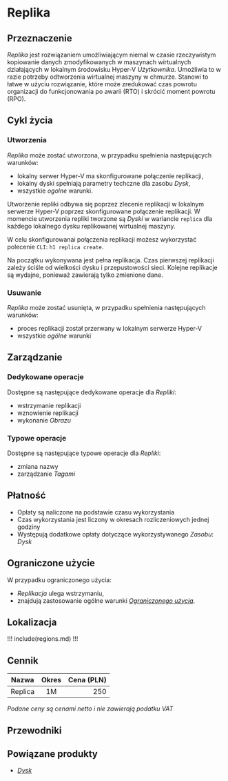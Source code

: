 # Replika

## Przeznaczenie

*Replika* jest rozwiązaniem umożliwiającym niemal w czasie rzeczywistym kopiowanie danych zmodyfikowanych w maszynach wirtualnych działających w lokalnym środowisku Hyper-V *Użytkownika*. Umożliwia to  w razie potrzeby odtworzenia wirtualnej maszyny w chmurze. Stanowi to łatwe w użyciu rozwiązanie, które może zredukować czas powrotu organizacji do funkcjonowania po awarii (RTO) i skrócić moment powrotu (RPO).

## Cykl życia

### Utworzenia

*Replika* może zostać utworzona, w przypadku spełnienia następujących warunków:

* lokalny serwer Hyper-V ma skonfigurowane połączenie replikacji,
* lokalny dyski spełniają parametry techczne dla zasobu *Dysk*,
* wszystkie *ogolne* warunki.

Utworzenie repliki odbywa się poprzez zlecenie replikacji w lokalnym serwerze Hyper-V poprzez skonfigurowane połączenie replikacji. W momencie utworzenia repliki tworzone są *Dyski* w wariancie ```replica``` dla każdego lokalnego dysku replikowanej wirtualnej maszyny.

W celu skonfigurowanai połączenia replikacji możesz wykorzystać polecenie ```CLI```: ```h1 replica create```.

Na początku wykonywana jest pełna replikacja. Czas pierwszej replikacji zależy ściśle od wielkości dysku i przepustowości sieci. Kolejne replikacje są wydajne, ponieważ zawierają tylko zmienione dane.

### Usuwanie

*Replika* może zostać usunięta, w przypadku spełnienia następujących warunków:

* proces replikacji został przerwany w lokalnym serwerze Hyper-V
* wszystkie *ogólne* warunki

## Zarządzanie

### Dedykowane operacje

Dostępne są następujące dedykowane operacje dla *Repliki*:

* wstrzymanie replikacji
* wznowienie replikacji
* wykonanie *Obrazu*

### Typowe operacje

Dostępne są następujące typowe operacje dla *Repliki*:

* zmiana nazwy
* zarządzanie *Tagami*

## Płatność

* Opłaty są naliczone na podstawie czasu wykorzystania
* Czas wykorzystania jest liczony w okresach rozliczeniowych jednej godziny
* Występują dodatkowe opłaty dotyczące wykorzystywanego *Zasobu*: *Dysk*

## Ograniczone użycie

W przypadku ograniczonego użycia:
 
 * *Replikacja* ulega wstrzymaniu,
 * znajdują zastosowanie ogólne warunki *[Ograniczonego użycia](/resource/general.md#ograniczone-uzycie)*.

## Lokalizacja

!!! include(regions.md) !!!

<!-- 
## Parametry techniczne

Parametry techniczne            | Wartość
--------------------------------| ---
minimum Hyper-V version         | ???

// TODO: minimum version of hyper-v host
-->

## Cennik

Nazwa       | Okres  | Cena (PLN)
----------- | :----: | ---------:
Replica     |   1M   |       250

*Podane ceny są cenami netto i nie zawierają podatku VAT*

## Przewodniki

<PageList path_re="guide/compute/replica/"/>

## Powiązane produkty

* *[Dysk]()*
